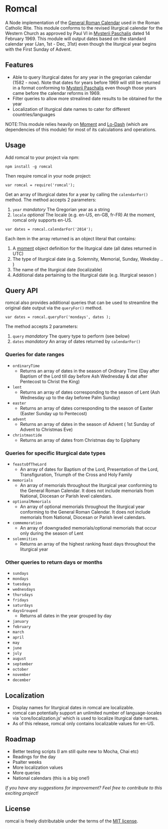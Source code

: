 # Romcal
A Node implementation of the [General Roman Calendar](http://en.wikipedia.org/wiki/General_Roman_Calendar) used in the Roman Catholic Rite. This module conforms to the revised liturgical calendar for the Western Church as approved by Paul VI in [Mysterii Paschalis](http://www.romcal.net/mysterii.html) dated 14 February 1969. This module will output dates based on the standard calendar year (Jan, 1st - Dec, 31st) even though the liturgical year begins with the First Sunday of Advent.

## Features
 * Able to query liturgical dates for any year in the gregorian calendar (1582 - now). Note that dates for years before 1969 will still be returned in a format conforming to [Mysterii Paschalis](http://www.romcal.net/mysterii.html) even though those years came before the calendar reforms in 1969.
 * Filter queries to allow more strealined date results to be obtained for the year
 * Localization of liturgical date names to cater for different countries/languages

NOTE:This module relies heavily on [Moment](http://momentjs.com/) and [Lo-Dash](http://lodash.com/) (which are dependencies of this module) for most of its calculations and operations.

## Usage

Add romcal to your project via npm:

```
npm install -g romcal
```

Then require romcal in your node project:

```
var romcal = require('romcal');
```

Get an array of liturgical dates for a year by calling the `calendarFor()` method.
The method accepts 2 parameters:
 1. `year` *mandatory* The Gregorian year as a string
 2. `locale` *optional* The locale (e.g. en-US, en-GB, fr-FR)
 At the moment, romcal only supports en-US.

```
var dates = romcal.calendarFor('2014');
```

Each item in the array returned is an object literal that contains:
 1. A [moment](http://momentjs.com/) object definition for the liturgical date (all dates returned in UTC)
 2. The type of liturgical date (e.g. Solemnity, Memorial, Sunday, Weekday .. ) 
 3. The name of the liturgical date (localizable)
 4. Additional data pertaining to the liturgical date (e.g. liturgical season )


## Query API
romcal also provides additional queries that can be used to streamline the original date output via the `queryFor()` method.

```
var dates = romcal.queryFor('mondays', dates );
```
The method accepts 2 parameters:
 1. `query` *mandatory* The query type to perform (see below)
 2. `dates` *mandatory* An array of dates returned by `calendarFor()`

### Queries for date ranges
 * `ordinaryTime` 
    * Returns an array of dates in the season of Ordinary Time (Day after Baptism of the Lord till day before Ash Wednesday & dat after Pentecost to Christ the King)
 * `lent` 
    * Returns an array of dates corresponding to the season of Lent (Ash Wednesday up to the day beforee Palm Sunday)
 * `easter` 
    * Returns an array of dates corresponding to the season of Easter (Easter Sunday up to Pentecost)
 * `advent` 
    * Returns an array of dates in the season of Advent ( 1st Sunday of Advent to Christmas Eve)
 * `christmastide` 
    * Returns an array of dates from Christmas day to Epiphany

### Queries for specific liturgical date types
 * `feastsOfTheLord`
    * An array of dates for Baptism of the Lord, Presentation of the Lord, Transfiguration, Triumph of the Cross and Holy Family
 * `memorials`
    * An array of memorials throughout the liturgical year conforming to the General Roman Calendar. It does not include memorials from National, Diocesan or Parish level calendars.
 * `optionalMemorials`
    * An array of optional memorials throughout the liturgical year conforming to the General Roman Calendar. It does not include memorials from National, Diocesan or Parish level calendars.
 * `commemoration`
    * An array of downgraded memorials/optional memorials that occur only during the season of Lent
 * `solemnities`
    * Returns an array of the highest ranking feast days throughout the liturgical year

### Other queries to return days or months
 * `sundays`
 * `mondays`
 * `tuesdays`
 * `wednesdays`
 * `thursdays`
 * `fridays`
 * `saturdays`
 * `daysGrouped`
    * Returns all dates in the year grouped by day
 * `january`
 * `february`
 * `march`
 * `april`
 * `may`
 * `june`
 * `july`
 * `august`
 * `september`
 * `october`
 * `november`
 * `december`


## Localization
 * Display names for liturgical dates in romcal are localizable. 
 * romcal can potentially support an unlimited number of language-locales via 'core/localization.js' which is used to localize liturgical date names.
 * As of this release, romcal only contains localizable values for en-US. 

## Roadmap
 * Better testing scripts (I am still quite new to Mocha, Chai etc)
 * Readings for the day
 * Psalter weeks
 * More localization values
 * More queries
 * National calendars (this is a big one!)

*If you have any suggestions for improvement? Feel free to contribute to this exciting project!*

## License
romcal is freely distributable under the terms of the [MIT license](LICENSE).

[license-image]: http://img.shields.io/badge/license-MIT-blue.svg?style=flat
[license-url]: LICENSE




